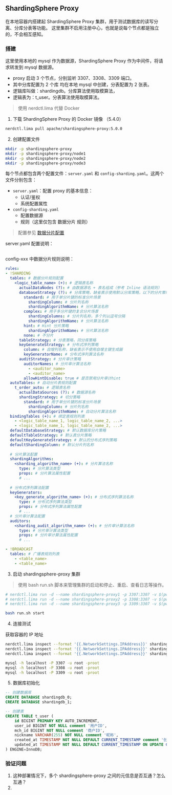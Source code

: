 ## ShardingSphere Proxy

在本地容器内搭建起 ShardingSphere Proxy 集群，用于测试数据库的读写分离、分库分表等功能。
这里集群不启用注册中心，也就是说每个节点都是独立的，不会相互感知。

### 搭建

这里使用本地的 mysql 作为数据源，ShardingSphere Proxy 作为中间件，将请求转发到 mysql 数据源。
- proxy 启动 3 个节点，分别监听 3307、3308、3309 端口。
- 其中分库配置为 2 个库 均在本地 mysql 中创建，分表配置为 2 张表。
- 逻辑库叫做：shardingdb。分库算法使用取模算法，
- 逻辑表为：t_user。分表算法使用取模算法。

> 使用 nerdctl.lima 代替 Docker

1. 下载 ShardingSphere Proxy 的 Docker 镜像 （5.4.0）

```bash
nerdctl.lima pull apache/shardingsphere-proxy:5.0.0
```

2. 创建配置文件

```bash
mkdir -p shardingsphere-proxy
mkdir -p shardingsphere-proxy/node1
mkdir -p shardingsphere-proxy/node2
mkdir -p shardingsphere-proxy/node3
```

每个节点都包含两个配置文件：`server.yaml` 和 `config-sharding.yaml`。这两个文件分别包含：

- `server.yaml`：配置 proxy 的基本信息：
    - 认证/鉴权
    - 系统配置属性
- `config-sharding.yaml`
    - 配置数据源
    - 规则（这里仅包含 数据分片 规则）

> 配置参见 [数据分片配置](https://shardingsphere.apache.org/document/5.4.0/cn/user-manual/shardingsphere-jdbc/yaml-config/rules/sharding/)

server.yaml 配置说明：

```yaml

```

config-xxx 中数据分片规则说明：

```yaml
rules:
- !SHARDING
  tables: # 数据分片规则配置
    <logic_table_name> (+): # 逻辑表名称
      actualDataNodes (?): # 由数据源名 + 表名组成（参考 Inline 语法规则）
      databaseStrategy (?): # 分库策略，缺省表示使用默认分库策略，以下的分片策略只能选其一
        standard: # 用于单分片键的标准分片场景
          shardingColumn: # 分片列名称
          shardingAlgorithmName: # 分片算法名称
        complex: # 用于多分片键的复合分片场景
          shardingColumns: # 分片列名称，多个列以逗号分隔
          shardingAlgorithmName: # 分片算法名称
        hint: # Hint 分片策略
          shardingAlgorithmName: # 分片算法名称
        none: # 不分片
      tableStrategy: # 分表策略，同分库策略
      keyGenerateStrategy: # 分布式序列策略
        column: # 自增列名称，缺省表示不使用自增主键生成器
        keyGeneratorName: # 分布式序列算法名称
      auditStrategy: # 分片审计策略
        auditorNames: # 分片审计算法名称
          - <auditor_name>
          - <auditor_name>
        allowHintDisable: true # 是否禁用分片审计hint
  autoTables: # 自动分片表规则配置
    t_order_auto: # 逻辑表名称
      actualDataSources (?): # 数据源名称
      shardingStrategy: # 切分策略
        standard: # 用于单分片键的标准分片场景
          shardingColumn: # 分片列名称
          shardingAlgorithmName: # 自动分片算法名称
  bindingTables (+): # 绑定表规则列表
    - <logic_table_name_1, logic_table_name_2, ...> 
    - <logic_table_name_1, logic_table_name_2, ...> 
  defaultDatabaseStrategy: # 默认数据库分片策略
  defaultTableStrategy: # 默认表分片策略
  defaultKeyGenerateStrategy: # 默认的分布式序列策略
  defaultShardingColumn: # 默认分片列名称
  
  # 分片算法配置
  shardingAlgorithms:
    <sharding_algorithm_name> (+): # 分片算法名称
      type: # 分片算法类型
      props: # 分片算法属性配置
      # ...
  
  # 分布式序列算法配置
  keyGenerators:
    <key_generate_algorithm_name> (+): # 分布式序列算法名称
      type: # 分布式序列算法类型
      props: # 分布式序列算法属性配置
      # ...
  # 分片审计算法配置
  auditors:
    <sharding_audit_algorithm_name> (+): # 分片审计算法名称
      type: # 分片审计算法类型
      props: # 分片审计算法属性配置
      # ...

- !BROADCAST
  tables: # 广播表规则列表
    - <table_name>
    - <table_name>
```

3. 启动 shardingsphere-proxy 集群

> 使用 bash run.sh 脚本来管理集群的启动和停止、重启、查看日志等操作。

```bash
# nerdctl.lima run -d --name shardingsphere-proxy1 -p 3307:3307 -v $(pwd)/node1:/etc/shardingsphere-proxy apache/shardingsphere-proxy:5.4.0
# nerdctl.lima run -d --name shardingsphere-proxy2 -p 3308:3307 -v $(pwd)/node2:/etc/shardingsphere-proxy apache/shardingsphere-proxy:5.4.0
# nerdctl.lima run -d --name shardingsphere-proxy3 -p 3309:3307 -v $(pwd)/node3:/etc/shardingsphere-proxy apache/shardingsphere-proxy:5.4.0

bash run.sh start
```

4. 连接测试

获取容器的 IP 地址

```bash
nerdctl.lima inspect --format '{{.NetworkSettings.IPAddress}}' shardingsphere-proxy1
nerdctl.lima inspect --format '{{.NetworkSettings.IPAddress}}' shardingsphere-proxy2
nerdctl.lima inspect --format '{{.NetworkSettings.IPAddress}}' shardingsphere-proxy3
```

```bash
mysql -h localhost -P 3307 -u root -proot
mysql -h localhost -P 3308 -u root -proot
mysql -h localhost -P 3309 -u root -proot
```

5. 数据库初始化

```sql
-- 创建数据库
CREATE DATABASE shardingdb_0;
CREATE DATABASE shardingdb_1;

-- 创建表
CREATE TABLE t_user (
    id BIGINT PRIMARY KEY AUTO_INCREMENT,
    user_id BIGINT NOT NULL comment '用户ID',
    mch_id BIGINT NOT NULL comment '商户ID',
    nickname VARCHAR(255) NOT NULL comment '昵称',
    created_at TIMESTAMP NOT NULL DEFAULT CURRENT_TIMESTAMP comment '创建时间',
    updated_at TIMESTAMP NOT NULL DEFAULT CURRENT_TIMESTAMP ON UPDATE CURRENT_TIMESTAMP comment '更新时间'
) ENGINE=InnoDB;
```

### 验证问题

1. 这种部署情况下，多个 shardingsphere-proxy 之间的元信息是否互通？怎么互通？
2. 